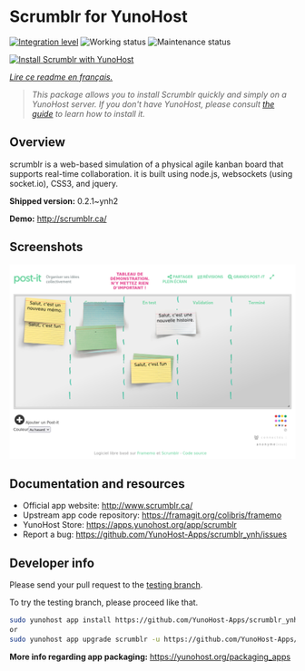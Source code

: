 <!--
N.B.: This README was automatically generated by https://github.com/YunoHost/apps/tree/master/tools/readme_generator
It shall NOT be edited by hand.
-->

# Scrumblr for YunoHost

[![Integration level](https://dash.yunohost.org/integration/scrumblr.svg)](https://dash.yunohost.org/appci/app/scrumblr) ![Working status](https://ci-apps.yunohost.org/ci/badges/scrumblr.status.svg) ![Maintenance status](https://ci-apps.yunohost.org/ci/badges/scrumblr.maintain.svg)

[![Install Scrumblr with YunoHost](https://install-app.yunohost.org/install-with-yunohost.svg)](https://install-app.yunohost.org/?app=scrumblr)

*[Lire ce readme en français.](./README_fr.md)*

> *This package allows you to install Scrumblr quickly and simply on a YunoHost server.
If you don't have YunoHost, please consult [the guide](https://yunohost.org/#/install) to learn how to install it.*

## Overview

scrumblr is a web-based simulation of a physical agile kanban board that supports real-time collaboration. it is built using node.js, websockets (using socket.io), CSS3, and jquery. 

**Shipped version:** 0.2.1~ynh2

**Demo:** http://scrumblr.ca/

## Screenshots

![Screenshot of Scrumblr](./doc/screenshots/post-it_demo.png)

## Documentation and resources

* Official app website: <http://www.scrumblr.ca/>
* Upstream app code repository: <https://framagit.org/colibris/framemo>
* YunoHost Store: <https://apps.yunohost.org/app/scrumblr>
* Report a bug: <https://github.com/YunoHost-Apps/scrumblr_ynh/issues>

## Developer info

Please send your pull request to the [testing branch](https://github.com/YunoHost-Apps/scrumblr_ynh/tree/testing).

To try the testing branch, please proceed like that.

``` bash
sudo yunohost app install https://github.com/YunoHost-Apps/scrumblr_ynh/tree/testing --debug
or
sudo yunohost app upgrade scrumblr -u https://github.com/YunoHost-Apps/scrumblr_ynh/tree/testing --debug
```

**More info regarding app packaging:** <https://yunohost.org/packaging_apps>